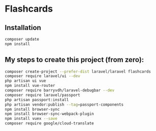 # Flashcards

## Installation
```bash
composer update
npm install
```

## My steps to create this project (from zero):
```bash
composer create-project --prefer-dist laravel/laravel flashcards
composer require laravel/ui --dev
php artisan ui vue
npm install vue-router
composer require barryvdh/laravel-debugbar --dev
composer require laravel/passport
php artisan passport:install
php artisan vendor:publish --tag=passport-components
npm install browser-sync
npm install browser-sync-webpack-plugin
npm install vuex --save
composer require google/cloud-translate
```
